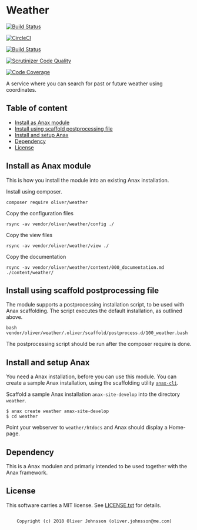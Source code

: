 Weather
==================================

[![Build Status](https://travis-ci.org/OllieJohnsson/weather.svg?branch=master)](https://travis-ci.org/OllieJohnsson/weather)

[![CircleCI](https://circleci.com/gh/OllieJohnsson/weather.svg?style=svg)](https://circleci.com/gh/OllieJohnsson/weather)

[![Build Status](https://scrutinizer-ci.com/g/OllieJohnsson/weather/badges/build.png?b=master)](https://scrutinizer-ci.com/g/OllieJohnsson/weather/build-status/master)

[![Scrutinizer Code Quality](https://scrutinizer-ci.com/g/OllieJohnsson/weather/badges/quality-score.png?b=master)](https://scrutinizer-ci.com/g/OllieJohnsson/weather/?branch=master)

[![Code Coverage](https://scrutinizer-ci.com/g/OllieJohnsson/weather/badges/coverage.png?b=master)](https://scrutinizer-ci.com/g/OllieJohnsson/weather/?branch=master)

A service where you can search for past or future weather using coordinates.

Table of content
------------------------------------

* [Install as Anax module](#Install-as-Anax-module)
* [Install using scaffold postprocessing file](#Install-using-scaffold-postprocessing-file)
* [Install and setup Anax](#Install-and-setup-Anax)
* [Dependency](#Dependency)
* [License](#License)



Install as Anax module
------------------------------------

This is how you install the module into an existing Anax installation.

Install using composer.

```
composer require oliver/weather
```


Copy the configuration files
```
rsync -av vendor/oliver/weather/config ./
```

<!-- Copy the src files
```
rsync -av vendor/oliver/weather/src ./
``` -->

Copy the view files
```
rsync -av vendor/oliver/weather/view ./
```

Copy the documentation
```
rsync -av vendor/oliver/weather/content/000_documentation.md ./content/weather/
```


Install using scaffold postprocessing file
------------------------------------------

The module supports a postprocessing installation script, to be used with Anax scaffolding. The script executes the default installation, as outlined above.

```
bash vendor/oliver/weather/.oliver/scaffold/postprocess.d/100_weather.bash
```
The postprocessing script should be run after the composer require is done.



Install and setup Anax
------------------------------------

You need a Anax installation, before you can use this module. You can create a sample Anax installation, using the scaffolding utility [`anax-cli`](https://github.com/canax/anax-cli).

Scaffold a sample Anax installation `anax-site-develop` into the directory `weather`.

```
$ anax create weather anax-site-develop
$ cd weather
```

Point your webserver to `weather/htdocs` and Anax should display a Home-page.


Dependency
------------------

This is a Anax modulen and primarly intended to be used together with the Anax framework.



License
------------------

This software carries a MIT license. See [LICENSE.txt](LICENSE.txt) for details.



```

    Copyright (c) 2018 Oliver Johnsson (oliver.johnsson@me.com)
```
